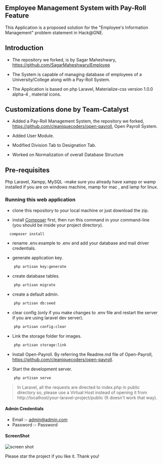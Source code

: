 ## Employee Management System with Pay-Roll Feature

This Application is a proposed solution for the "Employee's Information Management" problem statement in Hack@GNE.

## Introduction

- The repository we forked, is by Sagar Maheshwary, https://github.com/SagarMaheshwary/Employee

- The System is capable of managing database of employees of a University/College along with a Pay-Roll System.

- The Application is based on php Laravel, Materialize-css version 1.0.0 alpha-4 , material icons.

## Customizations done by Team-Catalyst

- Added a Pay-Roll Management System, the repository we forked, https://github.com/cleaniquecoders/open-payroll, Open Payroll System.

- Added User Module.

- Modified Division Tab to Designation Tab. 

- Worked on Normalization of overall Database Structure

## Pre-requisites

Php Laravel, Xampp, MySQL
-make sure you already have xampp or wamp installed if you are on windows machine, mamp for mac , and lamp for linux.

### Running this web application

- clone this repository to your local machine or just download the zip.

- install [Composer](https://getcomposer.org/download) first, then run this command in your command-line (you should be inside your project directory). 
```bash
  composer install
```

- rename .env.example to .env and add your database and mail driver credentials.

- generate application key.

```bash
    php artisan key:generate
```

- create database tables.

```bash
    php artisan migrate
```

- create a default admin.

```bash
    php artisan db:seed
```

- clear config (only if you make changes to .env file and restart the server if you are using laravel dev server).

```bash
    php artisan config:clear
```

- Link the storage folder for images.

```bash
    php artisan storage:link
```
- Install Open-Payroll. By referring the Readme.md file of Open-Payroll, https://github.com/cleaniquecoders/open-payroll.

- Start the development server.

```bash
    php artisan serve
```
> In Laravel, all the requests are directed to index.php in public directory so, please use a Virtual Host instead of opening it from http://localhost/your-laravel-project/public (It doesn't work that way).

#### Admin Credentials
- Email :- admin@admin.com
- Password :- Password

#### ScreenShot

![screen shot](https://github.com/SagarMaheshwary/Employee/blob/master/screenshot/ems.PNG)

Please star the project if you like it. Thank you!
